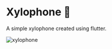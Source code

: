 


# Xylophone 🎹

A simple xylophone created using flutter.

![xylophone](https://user-images.githubusercontent.com/35427988/73279129-a72fe580-4212-11ea-961f-31c38739a090.gif)



